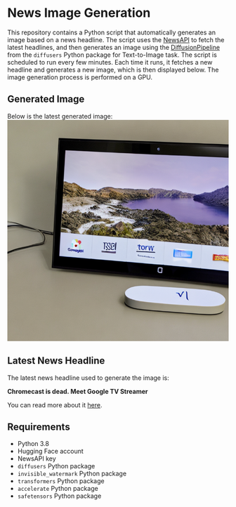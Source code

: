 # News Image Generation
This repository contains a Python script that automatically generates an image based on a news headline. The script uses the [NewsAPI](https://newsapi.org/) to fetch the latest headlines, and then generates an image using the [DiffusionPipeline](https://github.com/huggingface/diffusers) from the `diffusers` Python package for Text-to-Image task.
The script is scheduled to run every few minutes. Each time it runs, it fetches a new headline and generates a new image, which is then displayed below. The image generation process is performed on a GPU.

## Generated Image
Below is the latest generated image:
![Generated Image](image.png)

## Latest News Headline
The latest news headline used to generate the image is:

**Chromecast is dead. Meet Google TV Streamer**

You can read more about it [here](https://news.google.com/rss/articles/CBMigwFBVV95cUxPS2dfbkRvcURLUTN4VUpnV2dDSFg3NDV1OFlzc2MwQ0wyeGdNekhOMDRKVmw0YzRpMlBzT2hDUzZtM0FTNncxeGMyWnZ2QXA1enB1WTBKeXhHbFY4ZHQxSFhLRWRGQ0VXQXZIUlZGeXp0SFJISGR2NVljazI0MTlkcW1FZw?oc=5).

## Requirements
- Python 3.8
- Hugging Face account
- NewsAPI key
- `diffusers` Python package
- `invisible_watermark` Python package
- `transformers` Python package
- `accelerate` Python package
- `safetensors` Python package
